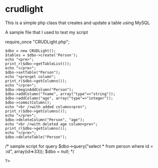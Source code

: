 # crudlight
This is a simple php class that creates and update a table using MySQL

A sample file that I used to test my script

<!DOCTYPE html>
<html lang="en">
	<head>
		<title>test for db</title>
	</head>
	<body>
<?php

require_once "CRUDLight.php";

	$dbo = new CRUDLight();
	$tables = $dbo->create('Person');
	echo "<pre>";
	print_r($dbo->getTableList());
	echo "</pre>";
	$dbo->setTable("Person");
	echo "<pre>get column";
	print_r($dbo->getColumns());
	echo "</pre>";
	$dbo->beginAddColumn("Person");
	$dbo->addColumn("fname", array("type"=>"string"));
	$dbo->addColumn("age", array("type"=>"integer"));
	$dbo->commitColumn();
	echo "<br />with added columns<pre>";
	print_r($dbo->getColumns());
	echo "</pre>";
	$dbo->deleteColumn("Person", "age");
	echo "<br />with deleted age column<pre>";
	print_r($dbo->getColumns());
	echo "</pre>";
	$dbo->deleteTable("Person");

/*
  sample script for query
  $dbo->query("select * from person where id = :id", array(id=>33));
	$dbo = null; */
	
?>

</body>
</html>
